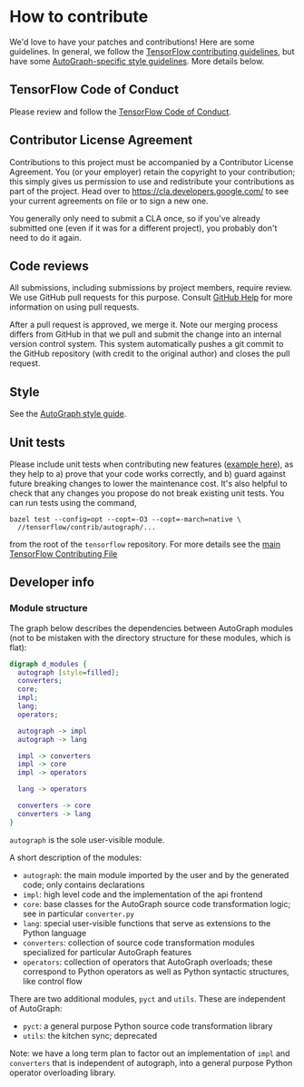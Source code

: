 # How to contribute

We'd love to have your patches and contributions! Here are some guidelines. In general, we follow the [TensorFlow contributing guidelines](../../CONTRIBUTING.md), but have some [AutoGraph-specific style guidelines](STYLE_GUIDE.md). More details below.

## TensorFlow Code of Conduct
Please review and follow the [TensorFlow Code of Conduct](../../CODE_OF_CONDUCT.md).

## Contributor License Agreement

Contributions to this project must be accompanied by a Contributor License
Agreement. You (or your employer) retain the copyright to your contribution;
this simply gives us permission to use and redistribute your contributions as
part of the project. Head over to <https://cla.developers.google.com/> to see
your current agreements on file or to sign a new one.

You generally only need to submit a CLA once, so if you've already submitted one
(even if it was for a different project), you probably don't need to do it
again.

## Code reviews

All submissions, including submissions by project members, require review. We
use GitHub pull requests for this purpose. Consult [GitHub
Help](https://help.github.com/articles/about-pull-requests/) for more
information on using pull requests.

After a pull request is approved, we merge it. Note our merging process differs
from GitHub in that we pull and submit the change into an internal version
control system. This system automatically pushes a git commit to the GitHub
repository (with credit to the original author) and closes the pull request.

## Style

See the [AutoGraph style guide](STYLE_GUIDE.md).

## Unit tests

Please include unit tests when contributing new features ([example here](converters/continue_statements_test.py)), as they help to a) prove that your code works correctly, and b) guard against future breaking
changes to lower the maintenance cost.
It's also helpful to check that any
changes you propose do not break existing unit tests. You can run tests using the command,

```shell
bazel test --config=opt --copt=-O3 --copt=-march=native \
  //tensorflow/contrib/autograph/...
```

from the root of the `tensorflow` repository. For more details see the [main TensorFlow Contributing File](../../CONTRIBUTING.md)

## Developer info

### Module structure

The graph below describes the dependencies between AutoGraph modules (not to be mistaken with the directory structure for these modules, which is flat):

```dot
digraph d_modules {
  autograph [style=filled];
  converters;
  core;
  impl;
  lang;
  operators;

  autograph -> impl
  autograph -> lang

  impl -> converters
  impl -> core
  impl -> operators

  lang -> operators

  converters -> core
  converters -> lang
}
```

`autograph` is the sole user-visible module.

A short description of the modules:

 * `autograph`: the main module imported by the user and by the generated code; only contains declarations
 * `impl`: high level code and the implementation of the api frontend
 * `core`: base classes for the AutoGraph source code transformation logic; see in particular `converter.py`
 * `lang`: special user-visible functions that serve as extensions to the Python language
 * `converters`: collection of source code transformation modules specialized for particular AutoGraph features
 * `operators`: collection of operators that AutoGraph overloads; these correspond to Python operators as well as Python syntactic structures, like control flow

There are two additional modules, `pyct` and `utils`. These are independent of AutoGraph:

 * `pyct`: a general purpose Python source code transformation library
 * `utils`: the kitchen sync; deprecated

Note: we have a long term plan to factor out an implementation of `impl` and `converters` that is independent of autograph, into a general purpose Python operator overloading library.
